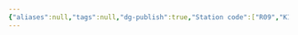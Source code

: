 ```yaml
---
{"aliases":null,"tags":null,"dg-publish":true,"Station code":["R09","K12"],"permalink":"/narrative/locations/worlds/veloria/","dgPassFrontmatter":true}
---
```


